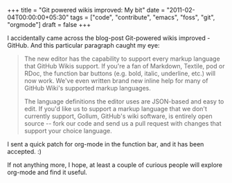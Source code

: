 +++
title = "Git powered wikis improved: My bit"
date = "2011-02-04T00:00:00+05:30"
tags = ["code", "contribute", "emacs", "foss", "git", "orgmode"]
draft = false
+++

I accidentally came across the blog-post Git-powered wikis
improved - GitHub. And this particular paragraph caught my
eye:

> The new editor has the capability to support every markup
> language that GitHub Wikis support. If you're a fan of Markdown,
> Textile, pod or RDoc, the function bar buttons (e.g. bold,
> italic, underline, etc.) will now work. We've even written brand
> new inline help for many of GitHub Wiki's supported markup
> languages.
>
> The language definitions the editor uses are JSON-based and easy
> to edit. If you'd like us to support a markup language that we
> don't currently support, Gollum, GitHub's wiki software, is
> entirely open source -- fork our code and send us a pull request
> with changes that support your choice language.

I sent a quick patch for org-mode in the function bar, and it has
been accepted.  :)

If not anything more, I hope, at least a couple of curious people
will explore org-mode and find it useful.
